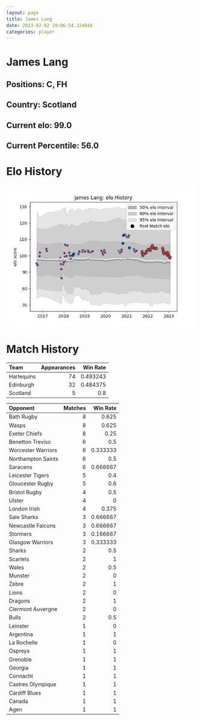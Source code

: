 ```yaml
---  
layout: page  
title: James Lang  
date: 2023-02-02 19:06:54.324844  
categories: player  
---
```

# James Lang

## Positions: C, FH

## Country: Scotland

## Current elo: 99.0

## Current Percentile: 56.0

# Elo History


![elo history](history_JamesLang.png)
# Match History


| Team       |   Appearances |   Win Rate |
|:-----------|--------------:|-----------:|
| Harlequins |            74 |   0.493243 |
| Edinburgh  |            32 |   0.484375 |
| Scotland   |             5 |   0.8      |

| Opponent           |   Matches |   Win Rate |
|:-------------------|----------:|-----------:|
| Bath Rugby         |         8 |   0.625    |
| Wasps              |         8 |   0.625    |
| Exeter Chiefs      |         8 |   0.25     |
| Benetton Treviso   |         6 |   0.5      |
| Worcester Warriors |         6 |   0.333333 |
| Northampton Saints |         6 |   0.5      |
| Saracens           |         6 |   0.666667 |
| Leicester Tigers   |         5 |   0.4      |
| Gloucester Rugby   |         5 |   0.6      |
| Bristol Rugby      |         4 |   0.5      |
| Ulster             |         4 |   0        |
| London Irish       |         4 |   0.375    |
| Sale Sharks        |         3 |   0.666667 |
| Newcastle Falcons  |         3 |   0.666667 |
| Stormers           |         3 |   0.166667 |
| Glasgow Warriors   |         3 |   0.333333 |
| Sharks             |         2 |   0.5      |
| Scarlets           |         2 |   1        |
| Wales              |         2 |   0.5      |
| Munster            |         2 |   0        |
| Zebre              |         2 |   1        |
| Lions              |         2 |   0        |
| Dragons            |         2 |   1        |
| Clermont Auvergne  |         2 |   0        |
| Bulls              |         2 |   0.5      |
| Leinster           |         1 |   0        |
| Argentina          |         1 |   1        |
| La Rochelle        |         1 |   0        |
| Ospreys            |         1 |   1        |
| Grenoble           |         1 |   1        |
| Georgia            |         1 |   1        |
| Connacht           |         1 |   1        |
| Castres Olympique  |         1 |   1        |
| Cardiff Blues      |         1 |   1        |
| Canada             |         1 |   1        |
| Agen               |         1 |   1        |